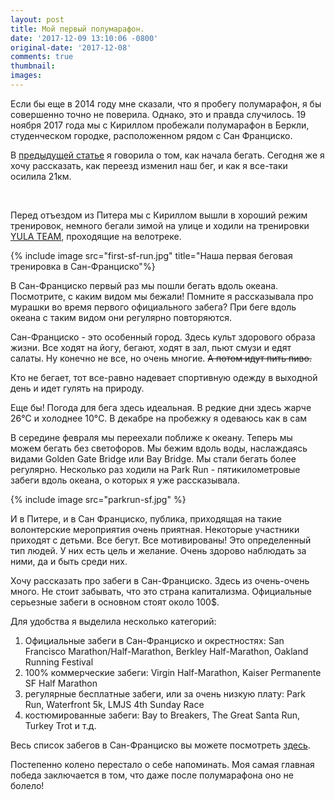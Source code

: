 ```yaml
---
layout: post
title: Мой первый полумарафон.
date: '2017-12-09 13:10:06 -0800'
original-date: '2017-12-08'
comments: true
thumbnail:
images:
---
```


Если бы еще в 2014 году мне сказали, что я пробегу полумарафон, я бы совершенно точно не поверила. Однако, это и правда случилось. 19 ноября 2017 года мы с Кириллом пробежали полумарафон в Беркли, студенческом городке, расположенном рядом с Сан Франциско.

В <a href="http://karmelalla.com/my-running" target="_blank">предыдущей статье</a> я говорила о том, как начала бегать. Сегодня же я хочу рассказать, как переезд изменил наш бег, и как я все-таки осилила 21км.
<!--separate--> 
Перед отъездом из Питера мы с Кириллом вышли в хороший режим тренировок, немного бегали зимой на улице и ходили на тренировки <a href="https://vk.com/yulateam" target="_blank">YULA TEAM</a>, проходящие на велотреке.

{% include image src="first-sf-run.jpg" title="Наша первая беговая тренировка в Сан-Франциско"%}

В Сан-Франциско первый раз мы пошли бегать вдоль океана. Посмотрите, с каким видом мы бежали! Помните я рассказывала про мурашки во время первого официального забега? При беге вдоль океана с таким видом они регулярно повторяются.

Сан-Франциско - это особенный город. Здесь культ здорового образа жизни. Все ходят на йогу, бегают, ходят в зал, пьют смузи и едят салаты. Ну конечно не все, но очень многие. ~~А потом идут пить пиво.~~

Кто не бегает, тот все-равно надевает спортивную одежду в выходной день и идет гулять на природу.

Еще бы! Погода для бега здесь идеальная. В редкие дни здесь жарче 26°C и холоднее 10°C. В декабре на пробежку я одеваюсь как в сам

В середине февраля мы переехали поближе к океану. Теперь мы можем бегать без светофоров. Мы бежим вдоль воды, наслаждаясь видами Golden Gate Bridge или Bay Bridge. Мы стали бегать более регулярно. Несколько раз ходили на Park Run - пятикилометровые забеги вдоль океана, о которых я уже рассказывала.

{% include image src="parkrun-sf.jpg" %}

И в Питере, и в Сан Франциско, публика, приходящая на такие волонтерские мероприятия очень приятная. Некоторые участники приходят с детьми. Все бегут. Все мотивированы! Это определенный тип людей. У них есть цель и желание. Очень здорово наблюдать за ними, да и быть среди них.

Хочу рассказать про забеги в Сан-Франциско. Здесь из очень-очень много. Не стоит забывать, что это страна капитализма. Официальные серьезные забеги в основном стоят около 100$.

Для удобства я выделила несколько категорий:

1. Официальные забеги в Сан-Франциско и окрестностях: San Francisco Marathon/Half-Marathon, Berkley Half-Marathon, Oakland Running Festival
2. 100% коммерческие забеги: Virgin Half-Marathon, Kaiser Permanente SF Half Marathon
3. регулярные бесплатные забеги, или за очень низкую плату: Park Run, Waterfront 5k, LMJS 4th Sunday Race
4. костюмированные забеги: Bay to Breakers, The Great Santa Run, Turkey Trot и т.д.

Весь список забегов в Сан-Франциско вы можете посмотреть <a href="https://www.sfruns.com/" target="blank">здесь</a>.










Постепенно колено перестало о себе напоминать.
Моя самая главная победа заключается в том, что даже после полумарафона оно не болело!


